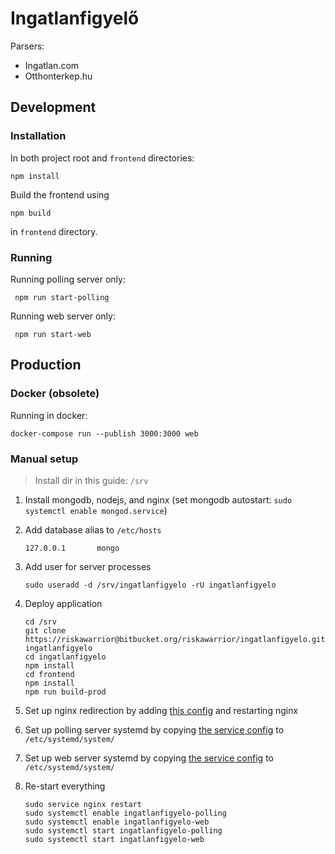 Ingatlanfigyelő
===============

Parsers:

* Ingatlan.com
* Otthonterkep.hu

Development
-----------

### Installation

In both project root and `frontend` directories:

    npm install
    
Build the frontend using

    npm build

in `frontend` directory.

### Running

Running polling server only:

     npm run start-polling

Running web server only:

     npm run start-web
     
Production
----------

### Docker (obsolete)

Running in docker:

    docker-compose run --publish 3000:3000 web

### Manual setup

> Install dir in this guide: `/srv`

1. Install mongodb, nodejs, and nginx (set mongodb autostart: `sudo systemctl enable mongod.service`)
2. Add database alias to `/etc/hosts`

       127.0.0.1       mongo

3. Add user for server processes

       sudo useradd -d /srv/ingatlanfigyelo -rU ingatlanfigyelo

4. Deploy application

       cd /srv 
       git clone https://riskawarrior@bitbucket.org/riskawarrior/ingatlanfigyelo.git ingatlanfigyelo
       cd ingatlanfigyelo
       npm install
       cd frontend
       npm install
       npm run build-prod

5. Set up nginx redirection by adding [this config](docs/nginx.conf) and restarting nginx
6. Set up polling server systemd by copying [the service config](docs/ingatlanfigyelo-polling.service) to `/etc/systemd/system/`
6. Set up web server systemd by copying [the service config](docs/ingatlanfigyelo-web.service) to `/etc/systemd/system/`
7. Re-start everything

       sudo service nginx restart
       sudo systemctl enable ingatlanfigyelo-polling
       sudo systemctl enable ingatlanfigyelo-web
       sudo systemctl start ingatlanfigyelo-polling
       sudo systemctl start ingatlanfigyelo-web
